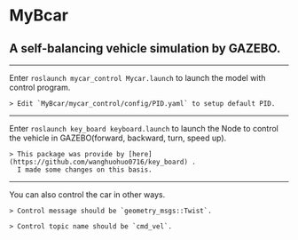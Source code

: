 # MyBcar
## A self-balancing vehicle simulation by **GAZEBO**.
***
  Enter `roslaunch mycar_control Mycar.launch` to launch the model with control program.
  
    > Edit `MyBcar/mycar_control/config/PID.yaml` to setup default PID.
***
  
  Enter `roslaunch key_board keyboard.launch` to launch the Node to control the vehicle in GAZEBO(forward, backward, turn, speed up).
  
    > This package was provide by [here] (https://github.com/wanghuohuo0716/key_board) .
      I made some changes on this basis.
    
***
  
  You can also control the car in other ways.
  
    > Control message should be `geometry_msgs::Twist`.
    
    > Control topic name should be `cmd_vel`.
    
